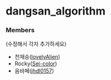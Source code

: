 # dangsan_algorithm


### Members
(수정해서 각자 추가하세요)
- 천재승([lovelyAlien](https://github.com/lovelyAlien))
- Rocky([Sei-color](https://github.com/Sei-color))
- 음바페([jhdl0157](https://github.com/jhdl0157))
